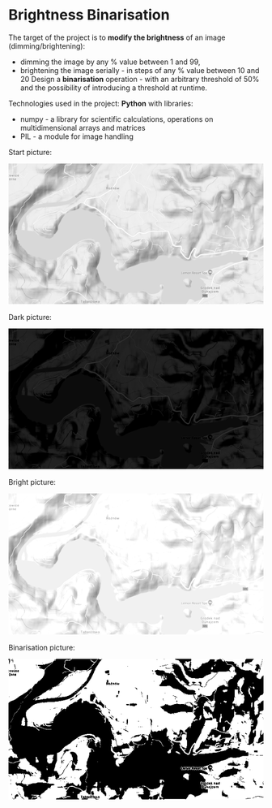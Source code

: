 # Brightness Binarisation

The target of the project is to **modify the brightness** of an image (dimming/brightening):
- dimming the image by any % value between 1 and 99,
- brightening the image serially - in steps of any % value between 10 and 20
Design a **binarisation** operation - with an arbitrary threshold of 50% and the possibility of introducing a threshold at runtime.

Technologies used in the project: **Python** with libraries:
- numpy - a library for scientific calculations, operations on multidimensional arrays and matrices
- PIL - a module for image handling

Start picture:

![1](https://raw.githubusercontent.com/weronikaabednarz/Brightness-Binarisation/main/mapa.bmp)

Dark picture:

![2](https://github.com/weronikaabednarz/Brightness-Binarisation/blob/main/dark.bmp)

Bright picture:

![3](https://github.com/weronikaabednarz/Brightness-Binarisation/blob/main/bright1.bmp)

Binarisation picture:

![4](https://github.com/weronikaabednarz/Brightness-Binarisation/blob/main/binaryzacja2.bmp)
